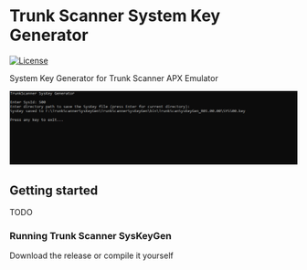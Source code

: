 # Trunk Scanner System Key Generator

[![License](https://img.shields.io/badge/License-GPLv3-blue?style=for-the-badge)](https://www.gnu.org/licenses/gpl-3.0)

System Key Generator for Trunk Scanner APX Emulator

![pic](./images/main.png)

## Getting started

TODO

### Running Trunk Scanner SysKeyGen

Download the release or compile it yourself